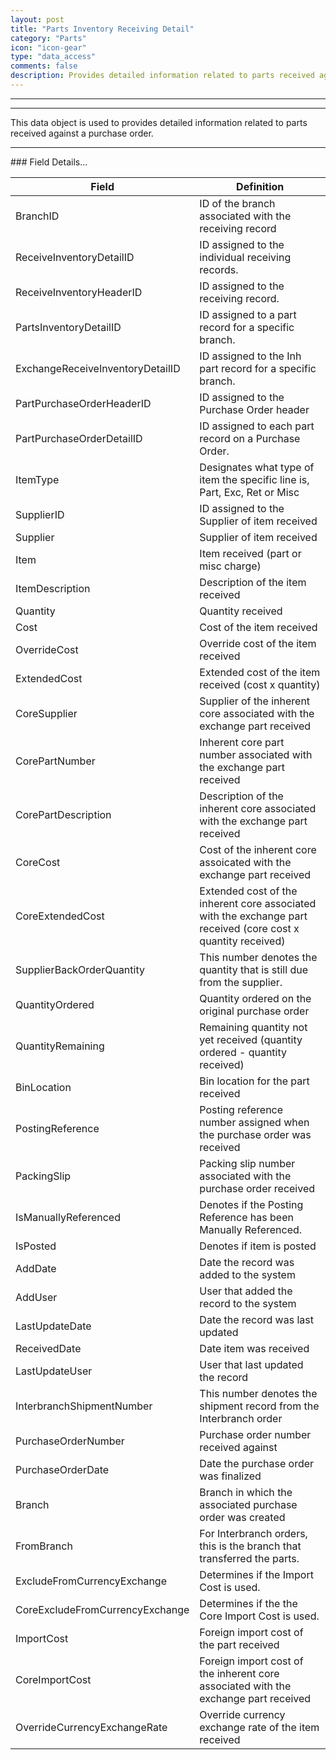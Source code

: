 ```yaml
---
layout: post
title: "Parts Inventory Receiving Detail"
category: "Parts"
icon: "icon-gear"
type: "data_access" comments: falsedescription: Provides detailed information related to parts received against a purchase order.
---
```


---

---

This data object is used to provides detailed information related to parts received against a purchase order.

<hr>### Field Details...

| Field                            |  Definition                                                                                                             |
|----------------------------------|---------------------------------------------------------------------------------------------------------------|
| BranchID                         | ID of the branch associated with the receiving record                                                         |
| ReceiveInventoryDetailID         | ID assigned to the individual receiving records.                                                              |
| ReceiveInventoryHeaderID         | ID assigned to the receiving record.                                                                          |
| PartsInventoryDetailID           | ID assigned to a part record for a specific branch.                                                           |
| ExchangeReceiveInventoryDetailID | ID assigned to the Inh part record for a specific branch.                                                     |
| PartPurchaseOrderHeaderID        | ID assigned to the Purchase Order header                                                                      |
| PartPurchaseOrderDetailID        | ID assigned to each part record on a Purchase Order.                                                          |
| ItemType                         | Designates what type of item the specific line is, Part, Exc, Ret or Misc                                     |
| SupplierID                       | ID assigned to the Supplier of item received                                                                  |
| Supplier                         | Supplier of item received                                                                                     |
| Item                             | Item received (part or misc charge)                                                                           |
| ItemDescription                  | Description of the item received                                                                              |
| Quantity                         | Quantity received                                                                                             |
| Cost                             | Cost of the item received                                                                                     |
| OverrideCost                     | Override cost of the item received                                                                            |
| ExtendedCost                     | Extended cost of the item received (cost x quantity)                                                          |
| CoreSupplier                     | Supplier of the inherent core associated with the exchange part received                                      |
| CorePartNumber                   | Inherent core part number associated with the exchange part received                                          |
| CorePartDescription              | Description of the inherent core associated with the exchange part received                                   |
| CoreCost                         | Cost of the inherent core assoicated with the exchange part received                                          |
| CoreExtendedCost                 | Extended cost of the inherent core associated with the exchange part received (core cost x quantity received) |
| SupplierBackOrderQuantity        | This number denotes the quantity that is still due from the supplier.                                         |
| QuantityOrdered                  | Quantity ordered on the original purchase order                                                               |
| QuantityRemaining                | Remaining quantity not yet received (quantity ordered - quantity received)                                    |
| BinLocation                      | Bin location for the part received                                                                            |
| PostingReference                 | Posting reference number assigned when the purchase order was received                                        |
| PackingSlip                      | Packing slip number associated with the purchase order received                                               |
| IsManuallyReferenced             | Denotes if the Posting Reference has been Manually Referenced.                                                |
| IsPosted                         | Denotes if item is posted                                                                                     |
| AddDate                          | Date the record was added to the system                                                                       |
| AddUser                          | User that added the record to the system                                                                      |
| LastUpdateDate                   | Date the record was last updated                                                                              |
| ReceivedDate                     | Date item was received                                                                                        |
| LastUpdateUser                   | User that last updated the record                                                                             |
| InterbranchShipmentNumber        | This number denotes the shipment record from the Interbranch order                                            |
| PurchaseOrderNumber              | Purchase order number received against                                                                        |
| PurchaseOrderDate                | Date the purchase order was finalized                                                                         |
| Branch                           | Branch in which the associated purchase order was created                                                     |
| FromBranch                       | For Interbranch orders, this is the branch that transferred the parts.                                        |
| ExcludeFromCurrencyExchange      | Determines if the Import Cost is used.                                                                        |
| CoreExcludeFromCurrencyExchange  | Determines if the the Core Import Cost is used.                                                               |
| ImportCost                       | Foreign import cost of the part received                                                                      |
| CoreImportCost                   | Foreign import cost of the inherent core associated with the exchange part received                           |
| OverrideCurrencyExchangeRate     | Override currency exchange rate of the item received                                                          |
